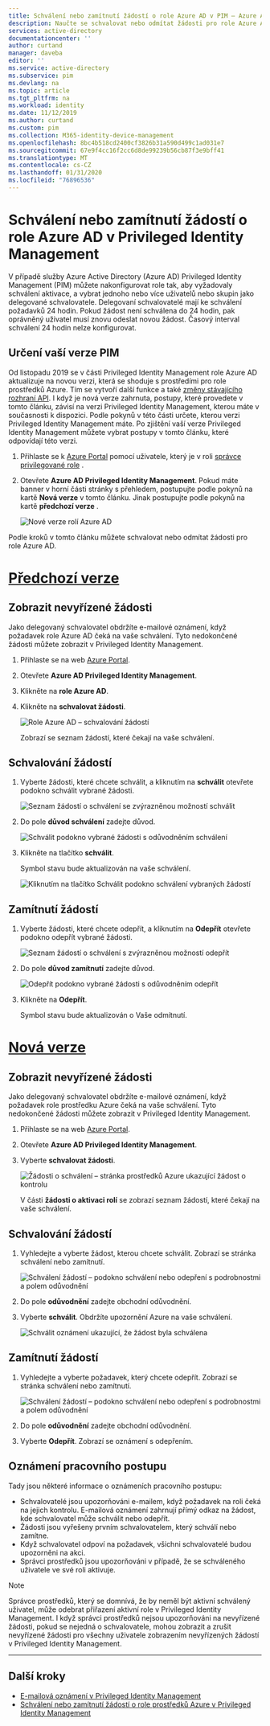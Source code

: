 ```yaml
---
title: Schválení nebo zamítnutí žádostí o role Azure AD v PIM – Azure AD | Microsoft Docs
description: Naučte se schvalovat nebo odmítat žádosti pro role Azure AD v Azure AD Privileged Identity Management (PIM).
services: active-directory
documentationcenter: ''
author: curtand
manager: daveba
editor: ''
ms.service: active-directory
ms.subservice: pim
ms.devlang: na
ms.topic: article
ms.tgt_pltfrm: na
ms.workload: identity
ms.date: 11/12/2019
ms.author: curtand
ms.custom: pim
ms.collection: M365-identity-device-management
ms.openlocfilehash: 8bc4b518cd2400cf3826b31a590d499c1ad031e7
ms.sourcegitcommit: 67e9f4cc16f2cc6d8de99239b56cb87f3e9bff41
ms.translationtype: MT
ms.contentlocale: cs-CZ
ms.lasthandoff: 01/31/2020
ms.locfileid: "76896536"
---
```

# <a name="approve-or-deny-requests-for-azure-ad-roles-in-privileged-identity-management"></a>Schválení nebo zamítnutí žádostí o role Azure AD v Privileged Identity Management

V případě služby Azure Active Directory (Azure AD) Privileged Identity Management (PIM) můžete nakonfigurovat role tak, aby vyžadovaly schválení aktivace, a vybrat jednoho nebo více uživatelů nebo skupin jako delegované schvalovatele. Delegovaní schvalovatelé mají ke schválení požadavků 24 hodin. Pokud žádost není schválena do 24 hodin, pak oprávněný uživatel musí znovu odeslat novou žádost. Časový interval schválení 24 hodin nelze konfigurovat.

## <a name="determine-your-version-of-pim"></a>Určení vaší verze PIM

Od listopadu 2019 se v části Privileged Identity Management role Azure AD aktualizuje na novou verzi, která se shoduje s prostředími pro role prostředků Azure. Tím se vytvoří další funkce a také [změny stávajícího rozhraní API](azure-ad-roles-features.md#api-changes). I když je nová verze zahrnuta, postupy, které provedete v tomto článku, závisí na verzi Privileged Identity Management, kterou máte v současnosti k dispozici. Podle pokynů v této části určete, kterou verzi Privileged Identity Management máte. Po zjištění vaší verze Privileged Identity Management můžete vybrat postupy v tomto článku, které odpovídají této verzi.

1. Přihlaste se k [Azure Portal](https://portal.azure.com/) pomocí uživatele, který je v roli [správce privilegované role](../users-groups-roles/directory-assign-admin-roles.md#privileged-role-administrator) .
1. Otevřete **Azure AD Privileged Identity Management**. Pokud máte banner v horní části stránky s přehledem, postupujte podle pokynů na kartě **Nová verze** v tomto článku. Jinak postupujte podle pokynů na kartě **předchozí verze** .

    ![Nové verze rolí Azure AD](./media/pim-how-to-add-role-to-user/pim-new-version.png)

Podle kroků v tomto článku můžete schvalovat nebo odmítat žádosti pro role Azure AD.

# <a name="previous-versiontabprevious"></a>[Předchozí verze](#tab/previous)

## <a name="view-pending-requests"></a>Zobrazit nevyřízené žádosti

Jako delegovaný schvalovatel obdržíte e-mailové oznámení, když požadavek role Azure AD čeká na vaše schválení. Tyto nedokončené žádosti můžete zobrazit v Privileged Identity Management.

1. Přihlaste se na web [Azure Portal](https://portal.azure.com/).

1. Otevřete **Azure AD Privileged Identity Management**.

1. Klikněte na **role Azure AD**.

1. Klikněte na **schvalovat žádosti**.

    ![Role Azure AD – schvalování žádostí](./media/azure-ad-pim-approval-workflow/approve-requests.png)

    Zobrazí se seznam žádostí, které čekají na vaše schválení.

## <a name="approve-requests"></a>Schvalování žádostí

1. Vyberte žádosti, které chcete schválit, a kliknutím na **schválit** otevřete podokno schválit vybrané žádosti.

    ![Seznam žádostí o schválení se zvýrazněnou možností schválit](./media/azure-ad-pim-approval-workflow/pim-approve-requests-list.png)

1. Do pole **důvod schválení** zadejte důvod.

    ![Schválit podokno vybrané žádosti s odůvodněním schválení](./media/azure-ad-pim-approval-workflow/pim-approve-selected-requests.png)

1. Klikněte na tlačítko **schválit**.

    Symbol stavu bude aktualizován na vaše schválení.

    ![Kliknutím na tlačítko Schválit podokno schválení vybraných žádostí](./media/azure-ad-pim-approval-workflow/pim-approve-status.png)

## <a name="deny-requests"></a>Zamítnutí žádostí

1. Vyberte žádosti, které chcete odepřít, a kliknutím na **Odepřít** otevřete podokno odepřít vybrané žádosti.

    ![Seznam žádostí o schválení s zvýrazněnou možností odepřít](./media/azure-ad-pim-approval-workflow/pim-deny-requests-list.png)

1. Do pole **důvod zamítnutí** zadejte důvod.

    ![Odepřít podokno vybrané žádosti s odůvodněním odepřít](./media/azure-ad-pim-approval-workflow/pim-deny-selected-requests.png)

1. Klikněte na **Odepřít**.

    Symbol stavu bude aktualizován o Vaše odmítnutí.

# <a name="new-versiontabnew"></a>[Nová verze](#tab/new)

## <a name="view-pending-requests"></a>Zobrazit nevyřízené žádosti

Jako delegovaný schvalovatel obdržíte e-mailové oznámení, když požadavek role prostředku Azure čeká na vaše schválení. Tyto nedokončené žádosti můžete zobrazit v Privileged Identity Management.

1. Přihlaste se na web [Azure Portal](https://portal.azure.com/).

1. Otevřete **Azure AD Privileged Identity Management**.

1. Vyberte **schvalovat žádosti**.

    ![Žádosti o schválení – stránka prostředků Azure ukazující žádost o kontrolu](./media/pim-resource-roles-approval-workflow/resources-approve-requests.png)

    V části **žádosti o aktivaci rolí** se zobrazí seznam žádostí, které čekají na vaše schválení.

## <a name="approve-requests"></a>Schvalování žádostí

1. Vyhledejte a vyberte žádost, kterou chcete schválit. Zobrazí se stránka schválení nebo zamítnutí.

    ![Schválení žádostí – podokno schválení nebo odepření s podrobnostmi a polem odůvodnění](./media/azure-ad-pim-approval-workflow/resources-approve-pane.png)

1. Do pole **odůvodnění** zadejte obchodní odůvodnění.

1. Vyberte **schválit**. Obdržíte upozornění Azure na vaše schválení.

    ![Schválit oznámení ukazující, že žádost byla schválena](./media/pim-resource-roles-approval-workflow/resources-approve-notification.png)

## <a name="deny-requests"></a>Zamítnutí žádostí

1. Vyhledejte a vyberte požadavek, který chcete odepřít. Zobrazí se stránka schválení nebo zamítnutí.

    ![Schválení žádostí – podokno schválení nebo odepření s podrobnostmi a polem odůvodnění](./media/pim-resource-roles-approval-workflow/resources-approve-pane.png)

1. Do pole **odůvodnění** zadejte obchodní odůvodnění.

1. Vyberte **Odepřít**. Zobrazí se oznámení s odepřením.

## <a name="workflow-notifications"></a>Oznámení pracovního postupu

Tady jsou některé informace o oznámeních pracovního postupu:

- Schvalovatelé jsou upozorňováni e-mailem, když požadavek na roli čeká na jejich kontrolu. E-mailová oznámení zahrnují přímý odkaz na žádost, kde schvalovatel může schválit nebo odepřít.
- Žádosti jsou vyřešeny prvním schvalovatelem, který schválí nebo zamítne.
- Když schvalovatel odpoví na požadavek, všichni schvalovatelé budou upozorněni na akci.
- Správci prostředků jsou upozorňováni v případě, že se schváleného uživatele ve své roli aktivuje.

>[!NOTE]
>Správce prostředků, který se domnívá, že by neměl být aktivní schválený uživatel, může odebrat přiřazení aktivní role v Privileged Identity Management. I když správci prostředků nejsou upozorňováni na nevyřízené žádosti, pokud se nejedná o schvalovatele, mohou zobrazit a zrušit nevyřízené žádosti pro všechny uživatele zobrazením nevyřízených žádostí v Privileged Identity Management.

---

## <a name="next-steps"></a>Další kroky

- [E-mailová oznámení v Privileged Identity Management](pim-email-notifications.md)
- [Schválení nebo zamítnutí žádostí o role prostředků Azure v Privileged Identity Management](pim-resource-roles-approval-workflow.md)
